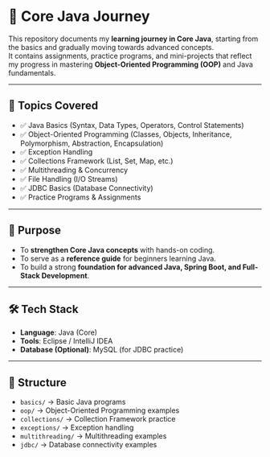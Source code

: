 # 📌 Core Java Journey  

This repository documents my **learning journey in Core Java**, starting from the basics and gradually moving towards advanced concepts.  
It contains assignments, practice programs, and mini-projects that reflect my progress in mastering **Object-Oriented Programming (OOP)** and Java fundamentals.  

---

## 🚀 Topics Covered  
- ✅ Java Basics (Syntax, Data Types, Operators, Control Statements)  
- ✅ Object-Oriented Programming (Classes, Objects, Inheritance, Polymorphism, Abstraction, Encapsulation)  
- ✅ Exception Handling  
- ✅ Collections Framework (List, Set, Map, etc.)  
- ✅ Multithreading & Concurrency  
- ✅ File Handling (I/O Streams)  
- ✅ JDBC Basics (Database Connectivity)  
- ✅ Practice Programs & Assignments  

---

## 🎯 Purpose  
- To **strengthen Core Java concepts** with hands-on coding.  
- To serve as a **reference guide** for beginners learning Java.  
- To build a strong **foundation for advanced Java, Spring Boot, and Full-Stack Development**.  

---

## 🛠️ Tech Stack  
- **Language**: Java (Core)  
- **Tools**: Eclipse / IntelliJ IDEA  
- **Database (Optional)**: MySQL (for JDBC practice)  

---

## 📂 Structure  
- `basics/` → Basic Java programs  
- `oop/` → Object-Oriented Programming examples  
- `collections/` → Collection Framework practice  
- `exceptions/` → Exception handling  
- `multithreading/` → Multithreading examples  
- `jdbc/` → Database connectivity examples  
